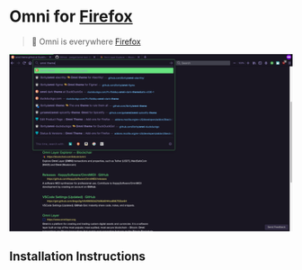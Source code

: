 # Omni for [Firefox](https://www.mozilla.org/firefox)

> 🎨 Omni is everywhere [Firefox](https://www.mozilla.org/firefox)

![Screenshot](.github/firefox.png)

## Installation Instructions
